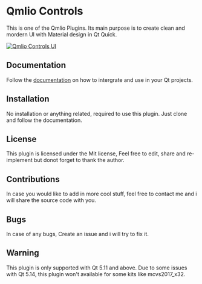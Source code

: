 # Qmlio Controls
This is one of the Qmlio Plugins. Its main purpose is to create clean and mordern UI with Material design  in Qt Quick.

[![Qmlio Controls UI](/assets/images/shiprock.jpg "Qmlio Controls UI")](https://qmlio.000webhostapp.com/images/android-screens.png)

## Documentation
Follow the [documentation](https://qmlio.000webhostapp.com) on how to intergrate and use in your Qt projects.

## Installation
No installation or anything related, required to use this plugin. Just clone and follow the documentation.

## License
This plugin is licensed under the Mit license, Feel free to edit, share and re-implement but donot forget to thank the author.

## Contributions
In case you would like to add in more cool stuff, feel free to contact me and i will share the source code with you.

## Bugs
In case of any bugs, Create an issue and i will try to fix it.

## Warning 
This plugin is only supported with Qt 5.11 and above. 
Due to some issues with Qt 5.14, this plugin won't available for some kits like mcvs2017_x32.
